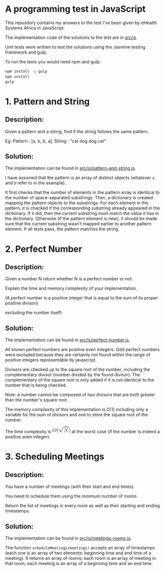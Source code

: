 # A programming test in JavaScript

This repository contains my answers to the test I've been given by eHealth Systems Africa in JavaScript.

The implementation code of the solutions to the test are in
[src/js](src/js).

Unit tests were written to test the solutions using the Jasmine testing
framework and gulp.

To run the tests you would need npm and gulp:

```sh
npm install -g gulp 
npm install
gulp
```

# 1. Pattern and String

## Description:

Given a pattern and a string, find if the string follows the same pattern.

Eg: Pattern : [a, b, b, a], String : "cat dog dog cat"

## Solution:

The implementation can be found in
[src/js/pattern-and-string.js](src/js/pattern-and-string.js). 

I have assumed that the pattern is an array of distinct objects (whatever
``a`` and ``b`` refer to in the example). 

It first checks that the number of elements in the pattern array is
identical to the number of space-separated substrings. Then, a dictionary
is created mapping the pattern objects to the substrings. For each element
in the pattern, it is checked if the corresponding substring already
appeared in the dictionary. If it did, then the current substring must
match the value it has in the dictionary. Otherwise (if the pattern
element is new), it should be made sure that the current substring wasn't
mapped earlier to another pattern element. If all tests pass, the pattern
matches the string.

# 2. Perfect Number

## Description:

Given a number N return whether N is a perfect number or not.

Explain the time and memory complexity of your implementation.

(A perfect number is a positive integer that is equal to the sum of its
proper positive divisors

excluding the number itself)

## Solution:

The implementation can be found in
[src/js/perfect-number.js](src/js/perfect-number.js).

All known perfect numbers are positive even integers. Odd perfect numbers
were excluded because they are certainly not found within the range of
positive integers representable by javascript.

Divisors are checked up to the square root of the number, including the
complementary divisor (number divided by the found divisor). The
complementary of the square root is only added if it is not identical to
the number that is being checked.

Note: a number cannot be composed of two divisors that are *both* greater
than the number's square root.

The memory complexity of this implementation is O(1) including only
a variable for the sum of divisors and one to store the square root of the
number.

The time complexity is ![O(sqrt_N)](src/img/OSqrtN.gif) at the worst case
(if the number is indeed a positive even integer).

# 3. Scheduling Meetings

## Description:

You have a number of meetings (with their start and end times).

You need to schedule them using the minimum number of rooms.

Return the list of meetings in every room as well as their starting and
ending timestamps.

## Solution:

The implementation can be found in
[src/js/meetings-rooms.js](src/js/meetings-rooms.js).

The function ``scheduleMeetings(meetings)`` accepts an array of timestamps
(each one is an array of two elements: beginning time and end time of
a meeting). It returns an array of rooms; each room is an array of meeting
in that room; each meeting is an array of a beginning time and an end
time.
